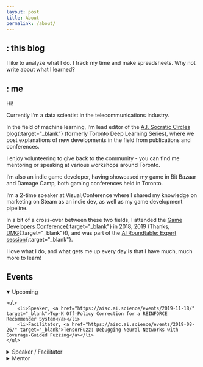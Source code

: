 ```yaml
---
layout: post
title: About
permalink: /about/
---
```


## : this blog

I like to analyze what I do. I track my time and make spreadsheets. Why not write about what I learned?

## : me

Hi!

Currently I’m a data scientist in the telecommunications industry.

In the field of machine learning, I’m lead editor of the [A.I. Socratic Circles blog](https://aisc.a-i.science/blog/){:target="_blank"} (formerly Toronto Deep Learning Series), where we post explanations of new developments in the field from publications and conferences.

I enjoy volunteering to give back to the community - you can find me mentoring or speaking at various workshops around Toronto.

I’m also an indie game developer, having showcased my game in Bit Bazaar and Damage Camp, both gaming conferences held in Toronto.

I’m a 2-time speaker at Visual;Conference where I shared my knowledge on marketing on Steam as an indie dev, as well as my game development pipeline.

In a bit of a cross-over between these two fields, I attended the [Game Developers Conference](https://www.gdconf.com/){:target="_blank"} in 2018, 2019 (Thanks, [DMG](https://dmg.to/){:target="_blank"}!), and was part of the [AI Roundtable: Expert session](http://www.gameai.com/){:target="_blank"}.

I love what I do, and what gets me up every day is that I have much, much more to learn!

## Events

<details open>
    <summary>Upcoming</summary>

    <ul>
        <li>Speaker, <a href="https://aisc.ai.science/events/2019-11-18/" target="_blank">Top-K Off-Policy Correction for a REINFORCE Recommender System</a></li>
        <li>Facilitator, <a href="https://aisc.ai.science/events/2019-08-26/" target="_blank">TensorFuzz: Debugging Neural Networks with Coverage-Guided Fuzzing</a></li>
    </ul>

</details>


<details>
    <summary>Speaker / Facilitator</summary>

    <ul>
        <li>Speaker, <a href="https://www.eventbrite.ca/e/toronto-machine-learning-micro-summit-series-tmls-insurance-telecom-2019-tickets-62285607930" target="_blank">Big Data Use Cases in Telecommunications</a></li>
        <li>Panelist, <a href="https://www.meetup.com/tordatascience/events/259945153/" target="_blank">Embracing Open Source in a Large Enterprise</a></li>
        <li>Facilitator, <a href="https://aisc.ai.science/events/2019-06-24/" target="_blank">Assessing Modeling Variability in Autonomous Vehicle Accelerated Evaluation</a></li>
        <li>Facilitator, <a href="https://aisc.ai.science/events/2019-02-25/" target="_blank">[AlphaGo Zero] Mastering the game of Go without human knowledge</a></li>
    </ul>

</details>

<details>
    <summary>Mentor</summary>

    <ul>
        <li>Judge, <a href="https://acorntalent.io/callofdata" target="_blank">Call of Data Hackathon</a></li>
        <li>Mentor, <a href="https://www.canadalearningcode.ca/experiences/toronto-chapter-ladies-learning-code-using-data-to-solve-problems-an-introduction-to-artificial-intelligence-and-machine-learning-for-beginners/" target="_blank">An Introduction to Artificial Intelligence and Machine Learning</a></li>
        <li>Mentor, <a href="https://www.eventbrite.ca/e/ladies-learning-code-an-introduction-to-data-visualization-with-d3js-toronto-registration-51794391419" target="_blank">An Introduction to Data Visualization with D3.js</a></li>
        <li>Mentor, <a href="https://www.eventbrite.ca/e/ladies-learning-code-data-insights-with-python-for-beginners-toronto-registration-44651918089" target="_blank">Data Insights with Python for Beginners</a></li>
    </ul>

</details>
